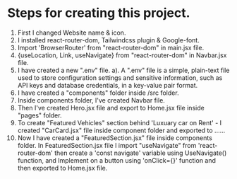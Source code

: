 # Steps for creating this project.
1. First I changed Website name & icon.
2. I installed react-router-dom, Tailwindcss plugin & Google-font.
3. Import 'BrowserRouter' from "react-router-dom" in main.jsx file.
4. {useLocation, Link, useNavigate} from "react-router-dom" in Navbar.jsx file.
4. I have created a new ".env" file.
    a). A ".env" file is a simple, plain-text file used to store configuration settings and sensitive information, such as API keys and database credentials, in a key-value pair format.
5. I have created a "components" folder inside /src folder.
6. Inside components folder, I've created Navbar file.
7. Then I've created Hero.jsx file and export to Home.jsx file inside "pages" folder.
8. To create "Featured Vehicles" section behind 'Luxuary car on Rent' - I created "CarCard.jsx" file inside component folder and exported to ......
9. Now I have created a "FeaturedSection.jsx" file inside components folder. In FeaturedSection.jsx file I import "useNavigate" from 'react-router-dom' then create a 'const navigate' variable using UseNavigate() function, and Implement on a button using 'onClick={}' function and then exported to Home.jsx file.